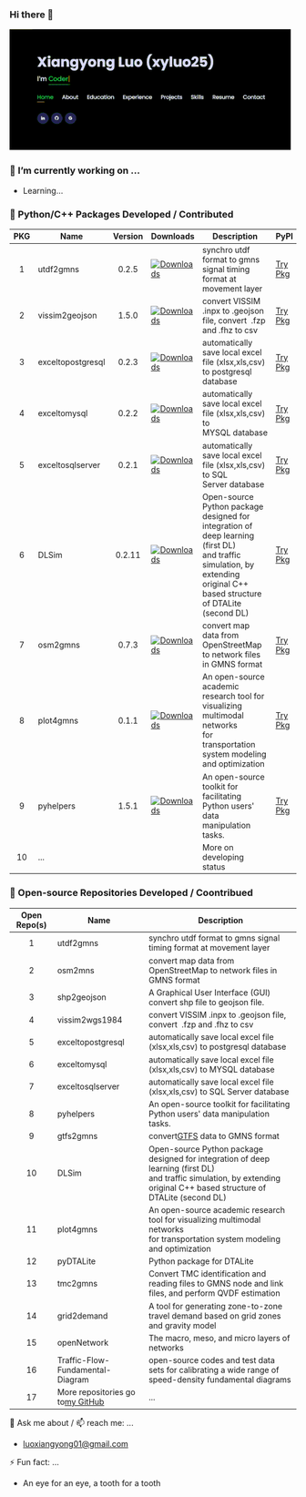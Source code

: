### Hi there 👋

![1688000752411](image/README/1688000752411.png)

### **🔭 I’m currently working on ...**

* Learning...


### **🌱 Python/C++ Packages Developed / Contributed**

| PKG | Name              | Version | Downloads                                                                                                | Description                                                                                                                                                                   | PyPI                                                |                   Development_GitHub                   |
| :-: | ----------------- | :-----: | -------------------------------------------------------------------------------------------------------- | ----------------------------------------------------------------------------------------------------------------------------------------------------------------------------- | --------------------------------------------------- | :----------------------------------------------------: |
|  1  | utdf2gmns         |  0.2.5  | [![Downloads](https://static.pepy.tech/badge/utdf2gmns)](https://pepy.tech/project/utdf2gmns)                 | synchro utdf format to gmns signal timing format at movement layer                                                                                                            | [Try Pkg](https://pypi.org/project/utdf2gmns/)         |     [homepage](https://github.com/xyluo25/utdf2gmns)     |
|  2  | vissim2geojson    |  1.5.0  | [![Downloads](https://static.pepy.tech/badge/vissim2geojson)](https://pepy.tech/project/vissim2geojson)       | convert VISSIM .inpx to .geojson file, convert  .fzp and .fhz to csv                                                                                                       | [Try Pkg](https://pypi.org/project/vissim2geojson/)    |   [homepage](https://github.com/xyluo25/vissim2wgs1984)   |
|  3  | exceltopostgresql |  0.2.3  | [![Downloads](https://static.pepy.tech/badge/exceltopostgresql)](https://pepy.tech/project/exceltopostgresql) | automatically save local excel file (xlsx,xls,csv) to postgresql database                                                                                                   | [Try Pkg](https://pypi.org/project/exceltopostgresql/) | [homepage](https://github.com/xyluo25/exceltopostgresql) |
|  4  | exceltomysql      |  0.2.2  | [![Downloads](https://static.pepy.tech/badge/exceltomysql)](https://pepy.tech/project/exceltomysql)           | automatically save local excel file (xlsx,xls,csv) to MYSQL database                                                                                                        | [Try Pkg](https://pypi.org/project/exceltomysql/)      |    [homepage](https://github.com/xyluo25/exceltomysql)    |
|  5  | exceltosqlserver  |  0.2.1  | [![Downloads](https://static.pepy.tech/badge/exceltosqlserver)](https://pepy.tech/project/exceltosqlserver)   | automatically save local excel file (xlsx,xls,csv) to SQL Server database                                                                                                   | [Try Pkg](https://pypi.org/project/exceltosqlserver/)  |  [homepage](https://github.com/xyluo25/exceltosqlserver)  |
|  6  | DLSim             | 0.2.11 | [![Downloads](https://static.pepy.tech/badge/dlsim)](https://pepy.tech/project/dlsim)                         | Open-source Python package designed for integration of deep learning (first DL)<br />and traffic simulation, by extending original C++ based structure of DTALite (second DL) | [Try Pkg](https://pypi.org/project/DLSim/)             | [homepage](https://github.com/asu-trans-ai-lab/DLSim-MRM) |
|  7  | osm2gmns          |  0.7.3  | [![Downloads](https://static.pepy.tech/badge/osm2gmns)](https://pepy.tech/project/osm2gmns)                   | convert map data from OpenStreetMap to network files in GMNS format                                                                                                           | [Try Pkg](https://pypi.org/project/osm2gmns/)          |      [homepage](https://github.com/jiawlu/OSM2GMNS)      |
|  8  | plot4gmns         |  0.1.1  | [![Downloads](https://static.pepy.tech/badge/plot4gmns)](https://pepy.tech/project/plot4gmns)                 | An open-source academic research tool for visualizing multimodal networks<br />for transportation system modeling and optimization                                            | [Try Pkg](https://pypi.org/project/plot4gmns/)         |     [homepage](https://github.com/PariseC/plot4gmns)     |
|  9  | pyhelpers         |  1.5.1  | [![Downloads](https://static.pepy.tech/badge/pyhelpers)](https://pepy.tech/project/pyhelpers)                 | An open-source toolkit for facilitating Python users' data manipulation tasks.                                                                                                | [Try Pkg](https://pypi.org/project/pyhelpers/)         |     [homepage](https://github.com/mikeqfu/pyhelpers)     |
| 10 | ...               |        |                                                                                                          | More on developing status                                                                                                                                                     |                                                     |                                                        |


### **👯 Open-source Repositories Developed / Coontribued**

| Open Repo(s) | Name                                                                         | Description                                                                                                                                                                   |
| :----------: | ---------------------------------------------------------------------------- | ----------------------------------------------------------------------------------------------------------------------------------------------------------------------------- |
|      1      | utdf2gmns                                                                    | synchro utdf format to gmns signal timing format at movement layer                                                                                                            |
|      2      | osm2mns                                                                      | convert map data from OpenStreetMap to network files in GMNS format                                                                                                           |
|      3      | shp2geojson                                                                  | A Graphical User Interface (GUI) convert shp file to geojson file.                                                                                                            |
|      4      | vissim2wgs1984                                                               | convert VISSIM .inpx to .geojson file, convert  .fzp and .fhz to csv                                                                                                       |
|      5      | exceltopostgresql                                                            | automatically save local excel file (xlsx,xls,csv) to postgresql database                                                                                                   |
|      6      | exceltomysql                                                                 | automatically save local excel file (xlsx,xls,csv) to MYSQL database                                                                                                        |
|      7      | exceltosqlserver                                                             | automatically save local excel file (xlsx,xls,csv) to SQL Server database                                                                                                   |
|      8      | pyhelpers                                                                    | An open-source toolkit for facilitating Python users' data manipulation tasks.                                                                                                |
|      9      | gtfs2gmns                                                                    | convert[GTFS](https://gtfs.org/) data to GMNS format                                                                                                                             |
|      10      | DLSim                                                                        | Open-source Python package designed for integration of deep learning (first DL)<br />and traffic simulation, by extending original C++ based structure of DTALite (second DL) |
|      11      | plot4gmns                                                                    | An open-source academic research tool for visualizing multimodal networks<br />for transportation system modeling and optimization                                            |
|      12      | pyDTALite                                                                    | Python package for DTALite                                                                                                                                                    |
|      13      | tmc2gmns                                                                     | Convert TMC identification and reading files to GMNS node and link files, and perform QVDF estimation                                                                         |
|      14      | grid2demand                                                                  | A tool for generating zone-to-zone travel demand based on grid zones and gravity model                                                                                        |
|      15      | openNetwork                                                                  | The macro, meso, and micro layers of networks                                                                                                                                 |
|      16      | Traffic-Flow-Fundamental-Diagram                                             | open-source codes and test data sets for calibrating a wide range of speed-density fundamental diagrams                                                                       |
|      17      | More repositories go to[my GitHub](https://github.com/xyluo25?tab=repositories) | ...                                                                                                                                                                           |



💬 Ask me about / 📫 reach me:  ...

* luoxiangyong01@gmail.com

⚡ Fun fact: ...

* An eye for an eye, a tooth for a tooth
